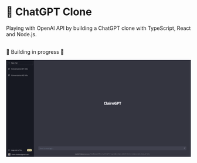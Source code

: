 # 🤖 ChatGPT Clone

Playing with OpenAI API by building a ChatGPT clone with TypeScript, React and Node.js.

<br />
🚧 Building in progress 🚧 

<br />

![UI preview](./public/preview.png)